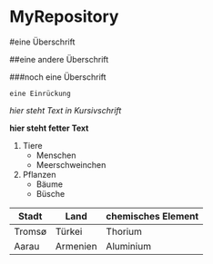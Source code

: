 MyRepository
============

#eine Überschrift

##eine andere Überschrift

###noch eine Überschrift

    eine Einrückung

*hier steht Text in Kursivschrift*

**hier steht fetter Text**

<ol>
<li>Tiere<ul>
<li>Menschen</li>
<li>Meerschweinchen</li>
</ul>
</li>
<li>Pflanzen<ul>
<li>Bäume</li>
<li>Büsche</li>
</ul>
</li>
</ol>

<table>
<thead>
<tr>
<th>Stadt</th>
<th>Land</th>
<th>chemisches Element</th>
</th>
</thead>
<tbody>
<tr>
<td>Tromsø</td>
<td>Türkei</td>
<td>Thorium</td>
</tr>
<tr>
<td>Aarau</td>
<td>Armenien</td>
<td>Aluminium</td>
</tr>
</body>
</table>

